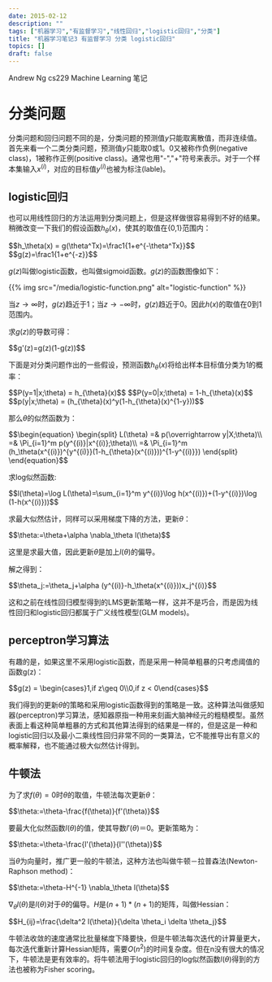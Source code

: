 ```yaml
---
date: 2015-02-12
description: ""
tags: ["机器学习","有监督学习","线性回归","logistic回归","分类"]
title: "机器学习笔记3 有监督学习 分类 logistic回归"
topics: []
draft: false
---
```

Andrew Ng cs229 Machine Learning 笔记

# 分类问题

分类问题和回归问题不同的是，分类问题的预测值$y$只能取离散值，而非连续值。首先来看一个二类分类问题，预测值$y$只能取0或1。0又被称作负例(negative class)，1被称作正例(positive class)。通常也用"-","+"符号来表示。对于一个样本集输入$x^{(i)}$，对应的目标值$y^{(i)}$也被为标注(lable)。

## logistic回归
也可以用线性回归的方法运用到分类问题上，但是这样做很容易得到不好的结果。稍微改变一下我们的假设函数$h_\theta(x)$，使其的取值在{0,1}范围内：

<!--more-->

<div>
$$h_\theta(x) = g(\theta^Tx)=\frac1{1+e^{-\theta^Tx}}$$
$$g(z)=\frac1{1+e^{-z}}$$
</div>

$g(z)$叫做logistic函数，也叫做sigmoid函数。$g(z)$的函数图像如下：

{{% img src="/media/logistic-function.png" alt="logistic-function" %}}

当$z\rightarrow \infty$时，$g(z)$趋近于1；当$z\rightarrow -\infty$时，$g(z)$趋近于0。因此$h(x)$的取值在0到1范围内。

求$g(z)$的导数可得：

<div>
$$g'(z)=g(z)(1-g(z))$$
</div>

下面是对分类问题作出的一些假设，预测函数$h_\theta(x)$将给出样本目标值分类为1的概率：

<div>
$$P(y=1|x;\theta) = h_{\theta}(x)$$
$$P(y=0|x;\theta) = 1-h_{\theta}(x)$$
$$p(y|x;\theta) = (h_{\theta}(x)^y(1-h_{\theta}(x)^{1-y}))$$
</div>

那么$\theta$的似然函数为：

<div>
$$\begin{equation}
\begin{split}
L(\theta) =& p(\overrightarrow y|X;\theta)\\
=& \Pi_{i=1}^m p(y^{(i)}|x^{(i)};\theta)\\
=& \Pi_{i=1}^m (h_\theta(x^{(i)})^{y^{(i)}}(1-h_{\theta}(x^{(i)}))^{1-y^{(i)}})
\end{split}
\end{equation}$$
</div>

求log似然函数:

<div>
$$l(\theta)=\log L(\theta)=\sum_{i=1}^m y^{(i)}\log h(x^{(i)})+(1-y^{(i)})\log (1-h(x^{(i)}))$$
</div>

求最大似然估计，同样可以采用梯度下降的方法，更新$\theta$：

<div>
$$\theta:=\theta+\alpha \nabla_\theta l(\theta)$$
</div>

这里是求最大值，因此更新$\theta$是加上$l(\theta)$的偏导。

解之得到：

<div>
$$\theta_j:=\theta_j+\alpha (y^{(i)}-h_\theta(x^{(i)}))x_j^{(i)}$$
</div>

这和之前在线性回归模型得到的LMS更新策略一样，这并不是巧合，而是因为线性回归和logistic回归都属于广义线性模型(GLM models)。


## perceptron学习算法
有趣的是，如果这里不采用logistic函数，而是采用一种简单粗暴的只考虑阈值的函数g(z)：

<div>
$$g(z) = \begin{cases}1,if z\geq 0\\0,if z < 0\end{cases}$$
</div>

我们得到的更新$\theta$的策略和采用logistic函数得到的策略是一致。这种算法叫做感知器(perceptron)学习算法，感知器原指一种用来刻画大脑神经元的粗糙模型。虽然表面上看这种简单粗暴的方式和其他算法得到的结果是一样的，但是这是一种和logistic回归以及最小二乘线性回归非常不同的一类算法，它不能推导出有意义的概率解释，也不能通过极大似然估计得到。

## 牛顿法

为了求$f(\theta)=0$时$\theta$的取值，牛顿法每次更新$\theta$：

<div>
$$\theta:=\theta-\frac{f(\theta)}{f'(\theta)}$$
</div>

要最大化似然函数$l(\theta)$的值，使其导数$l'(\theta)＝0$。更新策略为：

<div>
$$\theta:=\theta-\frac{l'(\theta)}{l''(\theta)}$$
</div>

当$\theta$为向量时，推广更一般的牛顿法，这种方法也叫做牛顿－拉普森法(Newton-Raphson method)：

<div>
$$\theta:=\theta-H^{-1} \nabla_\theta l(\theta)$$
</div>

$\nabla_\theta l(\theta)$是$l(\theta)$对于$\theta$的偏导。$H$是$(n+1)*(n+1)$的矩阵，叫做Hessian：

<div>
$$H_{ij}=\frac{\delta^2 l(\theta)}{\delta \theta_i \delta \theta_j}$$
</div>

牛顿法收敛的速度通常比批量梯度下降要快，但是牛顿法每次迭代的计算量更大，每次迭代重新计算Hessian矩阵，需要$O(n^2)$的时间复杂度。但在n没有很大的情况下，牛顿法是更有效率的。将牛顿法用于logistic回归的log似然函数$l(\theta)$得到的方法也被称为Fisher scoring。